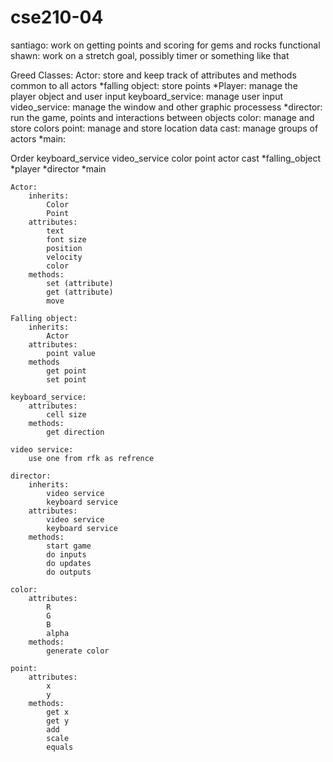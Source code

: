 # cse210-04

santiago: work on getting points and scoring for gems and rocks functional
shawn: work on a stretch goal, possibly timer or something like that

Greed
    Classes:
        Actor: store and keep track of attributes and methods common to all actors
            *falling object: store points
        *Player: manage the player object and user input
        keyboard_service: manage user input
        video_service: manage the window and other graphic processess
        *director: run the game, points and interactions between objects
        color: manage and store colors
        point: manage and store location data
        cast: manage groups of actors
        *main:

Order
    keyboard_service
    video_service
    color
    point
    actor
    cast
    *falling_object
    *player
    *director
    *main


    Actor: 
        inherits:
            Color
            Point
        attributes:
            text
            font size
            position
            velocity
            color
        methods:
            set (attribute)
            get (attribute)
            move
    
    Falling object:
        inherits:
            Actor
        attributes:
            point value
        methods
            get point
            set point

    keyboard_service:
        attributes:
            cell size
        methods:
            get direction
    
    video service:
        use one from rfk as refrence

    director:
        inherits:
            video service
            keyboard service
        attributes:
            video service
            keyboard service
        methods:
            start game
            do inputs
            do updates
            do outputs

    color:
        attributes:
            R
            G
            B
            alpha
        methods:
            generate color

    point:
        attributes:
            x
            y
        methods:
            get x
            get y
            add
            scale
            equals